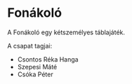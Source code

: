 # Fonákoló

A Fonákoló egy kétszemélyes táblajáték.

A csapat tagjai:
- Csontos Réka Hanga
- Szepesi Máté
- Csóka Péter

